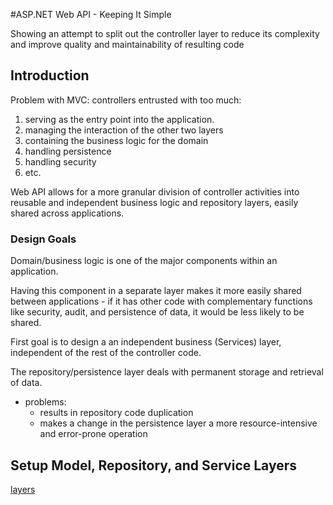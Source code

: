 #ASP.NET Web API - Keeping It Simple

Showing an attempt to split out the controller layer to reduce its complexity and improve quality and maintainability of resulting code

## Introduction

Problem with MVC: controllers entrusted with too much:
1. serving as the entry point into the application.
2. managing the interaction of the other two layers
3. containing the business logic for the domain
4. handling persistence
5. handling security
6. etc.

Web API allows for a more granular division of controller activities into reusable and independent business logic and repository layers, easily shared across applications.

### Design Goals

Domain/business logic is one of the major components within an application. 

Having this component in a separate layer makes it more easily shared between applications - if it has other code with complementary functions like security, audit, and persistence of data, it would be less likely to be shared.

First goal is to design a an independent business (Services) layer, independent of the rest of the controller code.

The repository/persistence layer deals with permanent storage and retrieval of data. 
  - problems:
    - results in repository code duplication
    - makes a change in the persistence layer a more resource-intensive and error-prone operation

## Setup Model, Repository, and Service Layers

[layers](https://www.codeproject.com/KB/aspnet/1157685/NorthwindWebAPI2_11_LayeredArchitecture.PNG)
